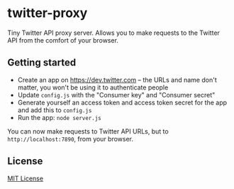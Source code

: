 # twitter-proxy

Tiny Twitter API proxy server. Allows you to make requests to the Twitter API from the comfort of your browser.

## Getting started

- Create an app on https://dev.twitter.com – the URLs and name don't matter, you won't be using it to authenticate people
- Update `config.js` with the "Consumer key" and "Consumer secret"
- Generate yourself an access token and access token secret for the app and add this to `config.js`
- Run the app: `node server.js`

You can now make requests to Twitter API URLs, but to `http://localhost:7890`, from your browser.

## License

[MIT License](http://phuu.mit-license.org/)